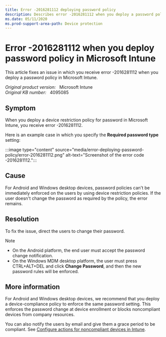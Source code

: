 ```yaml
---
title: Error -2016281112 deploying password policy
description: Describes error -2016281112 when you deploy a password policy in Microsoft Intune.
ms.date: 05/11/2020
ms.prod-support-area-path: Device protection
---
```

# Error -2016281112 when you deploy password policy in Microsoft Intune

This article fixes an issue in which you receive error -2016281112 when you deploy a password policy in Microsoft Intune.

_Original product version:_ &nbsp; Microsoft Intune  
_Original KB number:_ &nbsp; 4095085

## Symptom

When you deploy a device restriction policy for password in Microsoft Intune, you receive error -2016281112.

Here is an example case in which you specify the **Required password type** setting:

:::image type="content" source="media/error-deploying-password-policy/error-2016281112.png" alt-text="Screenshot of the error code -2016281112.":::

## Cause

For Android and Windows desktop devices, password policies can't be immediately enforced on the users by using device restriction policies. If the user doesn't change the password as required by the policy, the error remains.

## Resolution

To fix the issue, direct the users to change their password.

> [!NOTE]
>
> - On the Android platform, the end user must accept the password change notification.
> - On the Windows MDM desktop platform, the user must press CTRL+ALT+DEL and click **Change Password**, and then the new password rules will be enforced.

## More information

For Android and Windows desktop devices, we recommend that you deploy a device-compliance policy to enforce the same password setting. This enforces the password change at device enrollment or blocks noncompliant devices from company resources.

You can also notify the users by email and give them a grace period to be compliant. See [Configure actions for noncompliant devices in Intune](/mem/intune/protect/actions-for-noncompliance).
